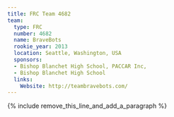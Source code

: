 ```yaml
---
title: FRC Team 4682
team:
  type: FRC
  number: 4682
  name: BraveBots
  rookie_year: 2013
  location: Seattle, Washington, USA
  sponsors:
  - Bishop Blanchet High School, PACCAR Inc,
  - Bishop Blanchet High School
  links:
    Website: http://teambravebots.com/
---
```


{% include remove_this_line_and_add_a_paragraph %}